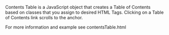 ﻿Contents Table is a JavaScript object that creates a Table of Contents based on classes that you assign to desired HTML Tags. Clicking on a Table of Contents link scrolls to the anchor.

For more information and example see contentsTable.html